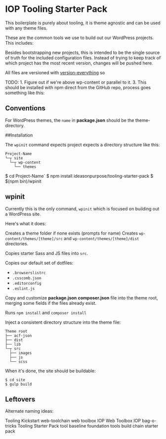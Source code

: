 # IOP Tooling Starter Pack

This boilerplate is purely about tooling, it is theme agnostic and can be used with any theme files.

These are the common tools we use to build out our WordPress projects. This includes:

Besides bootstrapping new projects, this is intended to be the single source of truth for the included configuration files. Instead of trying to keep track of which project has the most recent version, changes will be pushed here.

All files are versioned with [version-everything][] so 

TODO: 
	1. Figure out if we're above wp-content or parallel to it. 
	3. This should be installed with npm direct from the GitHub repo, process goes something like this:
    
## Conventions
For WordPress themes, the `name` in **package.json** should be the theme-directory. 

##Installation

The `wpinit` command expects project expects a directory structure like this:

```
Project-Name
└─┬ site
  └─┬ wp-content
    └── themes
```

$ cd Project-Name`
$ npm install ideasonpurpose/tooling-starter-pack
$ $(npm bin)/wpinit

## wpinit

Currently this is the only command, `wpinit` which is focused on building out a WordPress site. 

Here's what it does:

Creates a theme folder if none exists (prompts for name)
Creates `wp-content/themes/[theme]/src` and `wp-content/themes/[theme]/dist` directories.

Copies starter Sass and JS files into `src`.

Copies our default set of dotfiles:

* `.browserslistrc`
* `.csscomb.json`
* `.editorconfig`
* `.eslint.js`

Copy and customize **package.json** **composer.json** file into the theme root, merging some fields if the files already exist. 

Runs `npm install` and `composer install`

Inject a consistent directory structure into the theme file:
    
```
Theme root
├── acf-json
├── dist
├── lib
└─┬ src
  ├── images
  ├── js
  └── scss
```



When it's done, the site should be buildable:
```
$ cd site
$ gulp build
```




## Leftovers

Alternate naming ideas:

Tooling Kickstart
web-toolchain
web toolbox
IOP Web Toolbox
IOP bag-o-tricks
Tooling Starter Pack
tool baseline
foundation tools
build chain starter pack


[version-everything]: https://www.npmjs.com/package/version-everything
